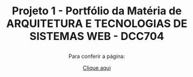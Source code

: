 # <div align="center"> Projeto 1 - Portfólio da Matéria de ARQUITETURA E TECNOLOGIAS DE SISTEMAS WEB - DCC704 </p>

<div align="center"> Para conferir a página: </p>

<p align="center"><a href="https://dillikel.github.io/Portfolio-ATSWeb/" target="_blank">Clique aqui</a></p>

